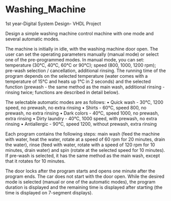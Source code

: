 # Washing_Machine
1st year-Digital System Design- VHDL Project




Design a simple washing machine control machine with one mode and several automatic modes. 

The machine is initially in idle, with the washing machine door open. The user can set the operating parameters manually (manual mode) or select one of the pre-programmed modes. 
In manual mode, you can set: temperature (30°C, 40°C, 60°C or 90°C); speed (800, 1000, 1200 rpm); pre-wash selection / cancellation, additional rinsing. The running time of the program depends on the selected temperature (water comes with a temperature of 15°C and heats up 1°C in 2 seconds) and the selected function (prewash - the same method as the main wash, additional rinsing - rinsing twice; functions are described in detail below). 

The selectable automatic modes are as follows: 
• Quick wash - 30°C, 1200 speed, no prewash, no extra rinsing 
• Shirts - 60°C, speed 800, no prewash, no extra rinsing 
• Dark colors - 40°C, speed 1000, no prewash, extra rinsing 
• Dirty laundry - 40°C, 1000 speed, with prewash, no extra rinsing 
• Antiallergic - 90°C, speed 1200, without prewash, extra rinsing 

Each program contains the following steps: main wash (feed the machine with water, heat the water, rotate at a speed of 60 rpm for 20 minutes, drain the water), rinse (feed with water, rotate with a speed of 120 rpm for 10 minutes, drain water) and spin (rotate at the selected speed for 10 minutes). If pre-wash is selected, it has the same method as the main wash, except that it rotates for 10 minutes. 

The door locks after the program starts and opens one minute after the program ends. The car does not start with the door open. 
While the desired mode is selected (manual or one of the automatic modes), the program duration is displayed and the remaining time is displayed after starting (the time is displayed on 7-segment displays). 
